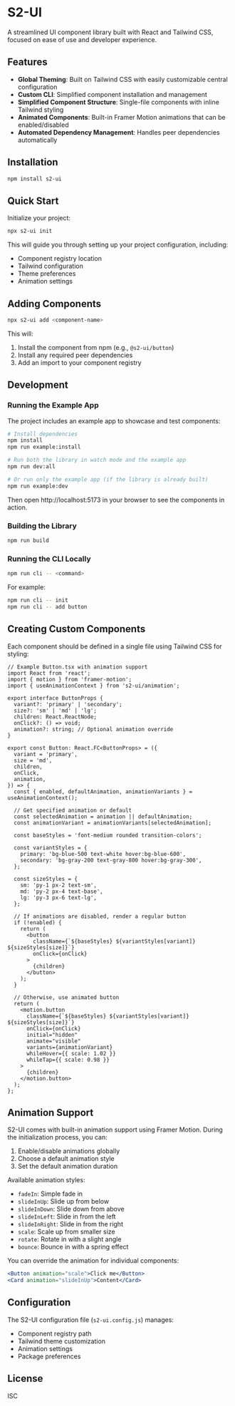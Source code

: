 # S2-UI

A streamlined UI component library built with React and Tailwind CSS, focused on ease of use and developer experience.

## Features

- **Global Theming**: Built on Tailwind CSS with easily customizable central configuration
- **Custom CLI**: Simplified component installation and management
- **Simplified Component Structure**: Single-file components with inline Tailwind styling
- **Animated Components**: Built-in Framer Motion animations that can be enabled/disabled
- **Automated Dependency Management**: Handles peer dependencies automatically

## Installation

```bash
npm install s2-ui
```

## Quick Start

Initialize your project:

```bash
npx s2-ui init
```

This will guide you through setting up your project configuration, including:
- Component registry location
- Tailwind configuration
- Theme preferences
- Animation settings

## Adding Components

```bash
npx s2-ui add <component-name>
```

This will:
1. Install the component from npm (e.g., `@s2-ui/button`)
2. Install any required peer dependencies
3. Add an import to your component registry

## Development

### Running the Example App

The project includes an example app to showcase and test components:

```bash
# Install dependencies
npm install
npm run example:install

# Run both the library in watch mode and the example app
npm run dev:all

# Or run only the example app (if the library is already built)
npm run example:dev
```

Then open http://localhost:5173 in your browser to see the components in action.

### Building the Library

```bash
npm run build
```

### Running the CLI Locally

```bash
npm run cli -- <command>
```

For example:
```bash
npm run cli -- init
npm run cli -- add button
```

## Creating Custom Components

Each component should be defined in a single file using Tailwind CSS for styling:

```tsx
// Example Button.tsx with animation support
import React from 'react';
import { motion } from 'framer-motion';
import { useAnimationContext } from 's2-ui/animation';

export interface ButtonProps {
  variant?: 'primary' | 'secondary';
  size?: 'sm' | 'md' | 'lg';
  children: React.ReactNode;
  onClick?: () => void;
  animation?: string; // Optional animation override
}

export const Button: React.FC<ButtonProps> = ({
  variant = 'primary',
  size = 'md',
  children,
  onClick,
  animation,
}) => {
  const { enabled, defaultAnimation, animationVariants } = useAnimationContext();
  
  // Get specified animation or default
  const selectedAnimation = animation || defaultAnimation;
  const animationVariant = animationVariants[selectedAnimation];
  
  const baseStyles = 'font-medium rounded transition-colors';
  
  const variantStyles = {
    primary: 'bg-blue-500 text-white hover:bg-blue-600',
    secondary: 'bg-gray-200 text-gray-800 hover:bg-gray-300',
  };
  
  const sizeStyles = {
    sm: 'py-1 px-2 text-sm',
    md: 'py-2 px-4 text-base',
    lg: 'py-3 px-6 text-lg',
  };
  
  // If animations are disabled, render a regular button
  if (!enabled) {
    return (
      <button
        className={`${baseStyles} ${variantStyles[variant]} ${sizeStyles[size]}`}
        onClick={onClick}
      >
        {children}
      </button>
    );
  }
  
  // Otherwise, use animated button
  return (
    <motion.button
      className={`${baseStyles} ${variantStyles[variant]} ${sizeStyles[size]}`}
      onClick={onClick}
      initial="hidden"
      animate="visible"
      variants={animationVariant}
      whileHover={{ scale: 1.02 }}
      whileTap={{ scale: 0.98 }}
    >
      {children}
    </motion.button>
  );
};
```

## Animation Support

S2-UI comes with built-in animation support using Framer Motion. During the initialization process, you can:

1. Enable/disable animations globally
2. Choose a default animation style
3. Set the default animation duration

Available animation styles:
- `fadeIn`: Simple fade in
- `slideInUp`: Slide up from below
- `slideInDown`: Slide down from above
- `slideInLeft`: Slide in from the left
- `slideInRight`: Slide in from the right
- `scale`: Scale up from smaller size
- `rotate`: Rotate in with a slight angle
- `bounce`: Bounce in with a spring effect

You can override the animation for individual components:

```jsx
<Button animation="scale">Click me</Button>
<Card animation="slideInUp">Content</Card>
```

## Configuration

The S2-UI configuration file (`s2-ui.config.js`) manages:
- Component registry path
- Tailwind theme customization
- Animation settings
- Package preferences

## License

ISC